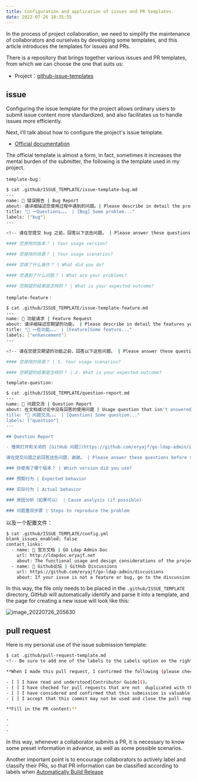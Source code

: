 ```yaml
---
title: Configuration and application of issues and PR templates.
date: 2022-07-26 18:35:55
---
```


In the process of project collaboration, we need to simplify the maintenance of collaborators and ourselves by developing some templates, and this article introduces the templates for issues and PRs.

There is a repository that brings together various issues and PR templates, from which we can choose the one that suits us:

- Project：[github-issue-templates](https://github.com/stevemao/github-issue-templates)

## issue

Configuring the issue template for the project allows ordinary users to submit issue content more standardized, and also facilitates us to handle issues more efficiently.

Next, I'll talk about how to configure the project's issue template.

- [Official documentation](https://docs.github.com/cn/communities/using-templates-to-encourage-useful-issues-and-pull-requests/configuring-issue-templates-for-your-repository)

The official template is almost a form, in fact, sometimes it increases the mental burden of the submitter, the following is the template used in my project.

`template-bug：`

```sh
$ cat .github/ISSUE_TEMPLATE/issue-template-bug.md
---
name: 🐛 错误报告 | Bug Report
about: 请详细描述您使用过程中遇到的问题。| Please describe in detail the problems you encountered in the process of using.
title: "🐛 一Questions。。。 | [Bug] Some problem..."
labels: ["bug"]
---

<!-- 请在您提交 bug 之前，回答以下这些问题。 | Please answer these questions before you submit a bug. -->

#### 您使用的版本？ | Your usage version?

#### 您使用的场景？ | Your usage scenarios?

#### 您做了什么操作？ | What did you do?

#### 您遇到了什么问题？ | What are your problems?

#### 您期望的结果是怎样的？ | What is your expected outcome?
```

`template-feature：`

```sh
$ cat .github/ISSUE_TEMPLATE/issue-template-feature.md
---
name: 🚀 功能请求 | Feature Request
about: 请详细描述您期望的功能。 | Please describe in detail the features you expect.
title: "🚀 一些功能。。。 | [Feature]Some feature..."
labels: ["enhancement"]
---

<!-- 请在您提交期望的功能之前，回答以下这些问题。 | Please answer these questions before you submit the desired feature. -->

#### 您使用的场景？ | 1. Your usage scenarios?

#### 您期望的结果是怎样的？ | 2. What is your expected outcome?
```

`template-question:`

```sh
$ cat .github/ISSUE_TEMPLATE/question-report.md
---
name: 🙋 问题交流 | Question Report
about: 在文档或讨论中没有回答的使用问题 | Usage question that isn't answered in docs or discussion
title: "🙋 问题交流。。。 | [Question] Some question..."
labels: ["question"]
---

## Question Report

- 搜索打开和关闭的 [GitHub 问题](https://github.com/eryajf/go-ldap-admin/issues)

请在提交问题之前回答这些问题，谢谢。 | Please answer these questions before submitting them. Thank you.

### 你使用了哪个版本？ | Which version did you use?

### 预期行为 | Expected behavior

### 实际行为 | Actual behavior

### 原因分析（如果可以） | Cause analysis (if possible)

### 问题重现步骤 | Steps to reproduce the problem
```

以及一个配置文件：

```sh
$ cat .github/ISSUE_TEMPLATE/config.yml
blank_issues_enabled: false
contact_links:
  - name: 📜 官方文档 | GO Ldap Admin Doc
    url: http://ldapdoc.eryajf.net
    about: The functional usage and design considerations of the project will be presented on the official website, please read the official documentation before submitting a question, and if it is not satisfied, then ask the question.
  - name: 👀 Github论坛 | GitHub Discussions
    url: https://github.com/eryajf/go-ldap-admin/discussions
    about: If your issue is not a feature or bug, go to the discussion panel and retrieve if your issue already exists before submitting.
```

In this way, the file only needs to be placed in the `.github/ISSUE_TEMPLATE` directory, GitHub will automatically identify and parse it into a template, and the page for creating a new issue will look like this:

![image_20220726_205630](https://cdn.jsdelivr.net/gh/eryajf/tu/img/image_20220726_205630.png)

## pull request

Here is my personal use of the issue submission template:

```sh
$ cat .github/pull-request-template.md
<!-- Be sure to add one of the labels to the Labels option on the right before creating a PR : [feature]、[fix]、[documentation]. This allows Actions to automatically categorize PRs when Releases are automatically generated. -->

**When I made this pull request, I confirmed the following (please checkbox): **

- [ ] I have read and understood[Contributor Guide]()。
- [ ] I have checked for pull requests that are not  duplicated with this request.
- [ ] I have considered and confirmed that this submission is valuable to others.
- [ ] I accept that this commit may not be used and close the pull request as the maintainer wishes.

**Fill in the PR content:**

-
-
-
```

In this way, whenever a collaborator submits a PR, it is necessary to know some preset information in advance, as well as some possible scenarios.

Another important point is to encourage collaborators to actively label and classify their PRs, so that PR information can be classified according to labels when [Automatically Build Release](./pages/4abd22/)
